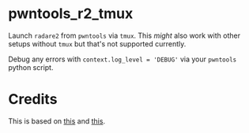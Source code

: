 # pwntools_r2_tmux

Launch `radare2` from `pwntools` via `tmux`. This *might* also work with other setups without `tmux` but that's not supported currently.

Debug any errors with `context.log_level = 'DEBUG'` via your `pwntools` python script.

# Credits

This is based on [this](https://gist.github.com/bannsec/43cf0f1b05ec37eb7e92a2922967bc46) and [this](https://github.com/Enigmatrix/pwntools-dbg-r2/tree/master/r2dbg).
